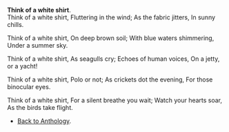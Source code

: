 **Think of a white shirt**.  
Think of a white shirt,
Fluttering in the wind;
As the fabric jitters,
In sunny chills.  

Think of a white shirt,
On deep brown soil;
With blue waters shimmering,
Under a summer sky.  

Think of a white shirt,
As seagulls cry;
Echoes of human voices,
On a jetty, or a yacht!

Think of a white shirt,
Polo or not;
As crickets dot the evening,
For those binocular eyes.  

Think of a white shirt,
For a silent breathe you wait;
Watch your hearts soar,
As the birds take flight.  

- <a href="https://kushalsamant.github.io/anthology.html">Back to Anthology</a>.  